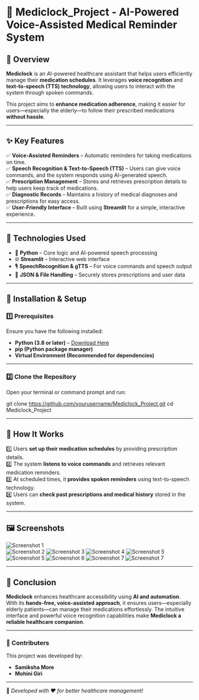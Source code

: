 # 📌 Mediclock_Project - AI-Powered Voice-Assisted Medical Reminder System  

## 📖 Overview  
**Mediclock** is an AI-powered healthcare assistant that helps users efficiently manage their **medication schedules**. It leverages **voice recognition** and **text-to-speech (TTS) technology**, allowing users to interact with the system through spoken commands.  

This project aims to **enhance medication adherence**, making it easier for users—especially the elderly—to follow their prescribed medications **without hassle**.  

---

## ✨ Key Features  
✅ **Voice-Assisted Reminders** – Automatic reminders for taking medications on time.  
✅ **Speech Recognition & Text-to-Speech (TTS)** – Users can give voice commands, and the system responds using AI-generated speech.  
✅ **Prescription Management** – Stores and retrieves prescription details to help users keep track of medications.  
✅ **Diagnostic Records** – Maintains a history of medical diagnoses and prescriptions for easy access.  
✅ **User-Friendly Interface** – Built using **Streamlit** for a simple, interactive experience.  

---

## 🔧 Technologies Used  
- 🐍 **Python** – Core logic and AI-powered speech processing  
- 🌐 **Streamlit** – Interactive web interface  
- 🎙️ **SpeechRecognition & gTTS** – For voice commands and speech output  
- 📂 **JSON & File Handling** – Securely stores prescriptions and user data  

---

## 🚀 Installation & Setup  

### 1️⃣ Prerequisites  
Ensure you have the following installed:  
- **Python (3.8 or later)** – [Download Here](https://www.python.org/downloads/)  
- **pip (Python package manager)**  
- **Virtual Environment (Recommended for dependencies)**  

---

### 2️⃣ Clone the Repository  
Open your terminal or command prompt and run:  

git clone https://github.com/yourusername/Mediclock_Project.git
cd Mediclock_Project

---


## 🚀 How It Works  
1️⃣ Users **set up their medication schedules** by providing prescription details.  
2️⃣ The system **listens to voice commands** and retrieves relevant medication reminders.  
3️⃣ At scheduled times, it **provides spoken reminders** using text-to-speech technology.  
4️⃣ Users can **check past prescriptions and medical history** stored in the system.  

---


## 🖼️ Screenshots  
![Screenshot 1](images/Login_page.png)  
![Screenshot 2](images/Register_User1.png) 
![Screenshot 3](images/Home_Page.png) 
![Screenshot 4](images/Prescription_Analysis2.png) 
![Screenshot 5](images/Image_diag2.png)
![Screenshot 5](images/Image_diag3.png) 
![Screenshot 6](images/Voice_Assi2.png) 
![Screenshot 7](images/Voice_Assi3.png)
![Screenshot 7](images/Notification.png)

---


## 🎯 Conclusion  
**Mediclock** enhances healthcare accessibility using **AI and automation**. With its **hands-free, voice-assisted approach**, it ensures users—especially elderly patients—can manage their medications effortlessly. The intuitive interface and powerful voice recognition capabilities make **Mediclock a reliable healthcare companion**.  

---


### 🤝 Contributers
This project was developed by:  
- **Samiksha More**  
- **Mohini Giri**  



---

📌 *Developed with ❤️ for better healthcare management!*  

